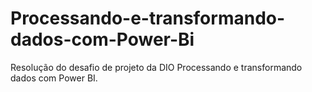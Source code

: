 # Processando-e-transformando-dados-com-Power-Bi
Resolução do desafio de projeto da DIO Processando e transformando dados com Power BI.
